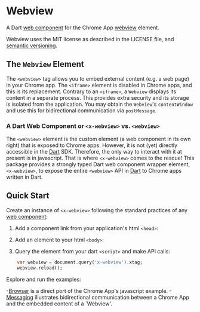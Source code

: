 # Webview

A Dart [web component][] for the Chrome App [webview][] element.

Webview uses the MIT license as described in the LICENSE file, and 
[semantic versioning][].

## The `Webview` Element

The `<webview>` tag allows you to embed external content (e.g. a web page) in
your Chrome app.  The `<iframe>` element is disabled in Chrome apps, and this is
its replacement.  Contrary to an `<iframe>`, a `Webview` displays its content
in a separate process.  This provides extra security and its storage is isolated
from the application.  You may obtain the `Webview`'s `contentWindow` and use
this for bidirectional communication via `postMessage`.

### A Dart Web Component or `<x-webview>` vs. `<webview>`

The `<webview>` element is the custom element (a web component in its own right)
that is exposed to Chrome apps.  However, it is not (yet) directly accessible
in the [Dart] SDK.  Therefore, the only way to interact with it at present is in
javascript.  That is where `<x-webview>` comes to the rescue!  This package
provides a strongly typed Dart web component wrapper element, `<x-webview>`, to
expose the entire `<webview>` API in [Dart][] to Chrome apps written in Dart.

## Quick Start

Create an instance of `<x-webview>` following the standard practices of any
[web component][]:

1) Add a component link from your application's html `<head>`:

	<link rel="components" href="packages/webview/webview.html">
	
2) Add an element to your html `<body>`:
	
	<x-webview src="{{'http://news.google.com/'}}"></x-webview>

3) Query the element from your dart `<script>` and make API calls:

```dart
	var webview = document.query('x-webview').xtag;
	webview.reload();
```
	
Explore and run the examples:
	
-[Browser][] is a direct port of the Chrome App's javascript example.
-[Messaging][] illustrates bidirectional communication between a Chrome App
and the embedded content of a `Webview'.

[Browser]: https://github.com/rmsmith/webview/tree/master/example/browser
[Dart]: http://www.dartlang.org/
[Messaging]: https://github.com/rmsmith/webview/tree/master/example/messaging
[semantic versioning]: http://semver.org/
[web component]: http://pub.dartlang.org/packages/web_ui
[webview]: https://developer.chrome.com/trunk/apps/app_external.html
